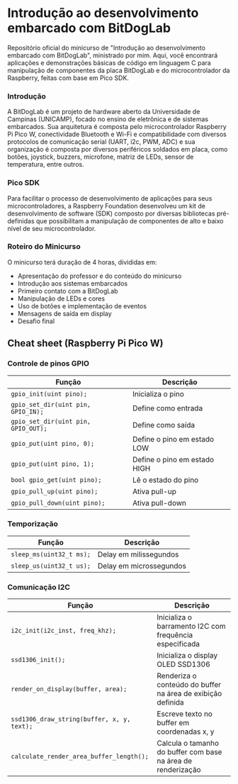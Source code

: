 # Introdução ao desenvolvimento embarcado com BitDogLab

Repositório oficial do minicurso de "Introdução ao desenvolvimento embarcado com BitDogLab", ministrado por mim. Aqui, você encontrará aplicações e demonstrações básicas de código em linguagem C para manipulação de componentes da placa BitDogLab e do microcontrolador da Raspberry, feitas com base em Pico SDK.

### Introdução
A BitDogLab é um projeto de hardware aberto da Universidade de Campinas (UNICAMP), focado no ensino de eletrônica e de sistemas embarcados. Sua arquitetura é composta pelo microcontrolador Raspberry Pi Pico W, conectividade Bluetooth e Wi-Fi e compatibilidade com diversos protocolos de comunicação serial (UART, i2c, PWM, ADC) e sua organização é composta por diversos periféricos soldados em placa, como botões, joystick, buzzers, microfone, matriz de LEDs, sensor de temperatura, entre outros.

### Pico SDK
Para facilitar o processo de desenvolvimento de aplicações para seus microcontroladores, a Raspberry Foundation desenvolveu um kit de desenvolvimento de software (SDK) composto por diversas bibliotecas pré-definidas que possibilitam a manipulação de componentes de alto e baixo nível de seu microcontrolador.

### Roteiro do Minicurso
O minicurso terá duração de 4 horas, divididas em:

- Apresentação do professor e do conteúdo do minicurso
- Introdução aos sistemas embarcados
- Primeiro contato com a BitDogLab
- Manipulação de LEDs e cores
- Uso de botões e implementação de eventos
- Mensagens de saída em display
- Desafio final

## Cheat sheet (Raspberry Pi Pico W)
### Controle de pinos GPIO
| Função | Descrição |
| ----------------| ----- |
| `gpio_init(uint pino);`| Inicializa o pino |
| `gpio_set_dir(uint pin, GPIO_IN);`| Define como entrada |
| `gpio_set_dir(uint pin, GPIO_OUT);`| Define como saída |
| `gpio_put(uint pino, 0);`| Define o pino em estado LOW |
| `gpio_put(uint pino, 1);`| Define o pino em estado HIGH |
| `bool gpio_get(uint pino);`| Lê o estado do pino |
| `gpio_pull_up(uint pino);`| Ativa pull-up |
| `gpio_pull_down(uint pino);`| Ativa pull-down |

### Temporização
| Função | Descrição |
| ----------------| ----- |
| `sleep_ms(uint32_t ms);`| Delay em milissegundos |
| `sleep_us(uint32_t us);`| Delay em microssegundos |

### Comunicação I2C
| Função | Descrição |
| ----------------| ----- |
| `i2c_init(i2c_inst, freq_khz);`| Inicializa o barramento I2C com frequência especificada |
| `ssd1306_init();`| Inicializa o display OLED SSD1306 |
| `render_on_display(buffer, area);`| Renderiza o conteúdo do buffer na área de exibição definida |
| `ssd1306_draw_string(buffer, x, y, text);`| Escreve texto no buffer em coordenadas x, y |
| `calculate_render_area_buffer_length();`| Calcula o tamanho do buffer com base na área de renderização |